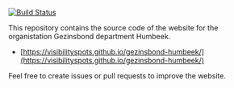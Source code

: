 [![Build Status](https://travis-ci.org/visibilityspots/gezinsbond-humbeek.svg?branch=master)](https://travis-ci.org/visibilityspots/gezinsbond-humbeek)

This repository contains the source code of the website for the organistation Gezinsbond department Humbeek.

* [https://visibilityspots.github.io/gezinsbond-humbeek/](https://visibilityspots.github.io/gezinsbond-humbeek/)

Feel free to create issues or pull requests to improve the website.
